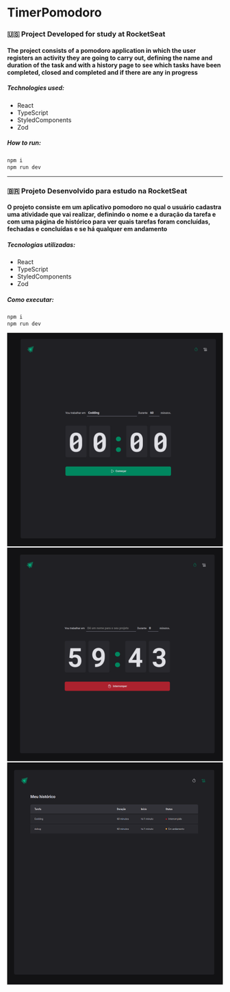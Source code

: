 # TimerPomodoro

### 🇺🇸 Project Developed for study at RocketSeat

#### The project consists of a pomodoro application in which the user registers an activity they are going to carry out, defining the name and duration of the task and with a history page to see which tasks have been completed, closed and completed and if there are any in progress

##### Technologies used:

- React
- TypeScript
- StyledComponents
- Zod

##### How to run:

``` 
npm i 
npm run dev
```

___
### 🇧🇷 Projeto Desenvolvido para estudo na RocketSeat

#### O projeto consiste em um aplicativo pomodoro no qual o usuário cadastra uma atividade que vai realizar, definindo o nome e a duração da tarefa e com uma página de histórico para ver quais tarefas foram concluídas, fechadas e concluídas e se há qualquer em andamento 

##### Tecnologias utilizadas: 
- React
- TypeScript
- StyledComponents
- Zod

##### Como executar:
``` 
npm i 
npm run dev
```

![alt text](https://github.com/MarcosVOS/timer-pomodoro/blob/main/docs/images/Home.png)
![alt text](https://github.com/MarcosVOS/timer-pomodoro/blob/main/docs/images/HomeCount.png)
![alt text](https://github.com/MarcosVOS/timer-pomodoro/blob/main/docs/images/History.png)

